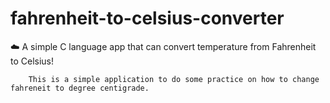 # fahrenheit-to-celsius-converter
:cloud: A simple C language app that can convert temperature from Fahrenheit to Celsius!


        This is a simple application to do some practice on how to change fahreneit to degree centigrade. 
